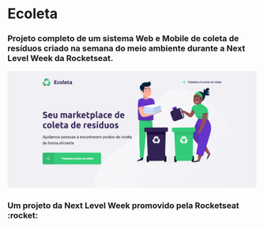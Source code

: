 # Ecoleta
### Projeto completo de um sistema Web e Mobile de coleta de resíduos criado na semana do meio ambiente durante a Next Level Week da Rocketseat.
<img src="./tumb/index.png" width="800">
<h3> Um projeto da Next Level Week promovido pela Rocketseat :rocket: </h3>
